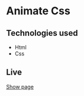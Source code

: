 # Animate Css


## Technologies used
* Html
* Css

## Live

[Show page](https://aygulysn.github.io/Animate-Css/)
